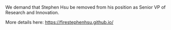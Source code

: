 We demand that Stephen Hsu be removed from his position as Senior VP of Research and Innovation. 

More details here: https://firestephenhsu.github.io/
